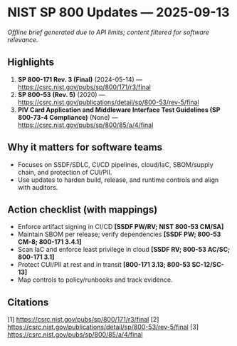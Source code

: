 # NIST SP 800 Updates — 2025-09-13
*Offline brief generated due to API limits; content filtered for software relevance.*

## Highlights
1. **SP 800-171 Rev. 3 (Final)** (2024-05-14) — https://csrc.nist.gov/pubs/sp/800/171/r3/final
2. **SP 800-53 (Rev. 5)** (2020) — https://csrc.nist.gov/publications/detail/sp/800-53/rev-5/final
3. **PIV Card Application and Middleware Interface Test Guidelines (SP 800-73-4 Compliance)** (None) — https://csrc.nist.gov/pubs/sp/800/85/a/4/final

## Why it matters for software teams
- Focuses on SSDF/SDLC, CI/CD pipelines, cloud/IaC, SBOM/supply chain, and protection of CUI/PII.
- Use updates to harden build, release, and runtime controls and align with auditors.

## Action checklist (with mappings)
- Enforce artifact signing in CI/CD  **[SSDF PW/RV; NIST 800-53 CM/SA]**
- Maintain SBOM per release; verify dependencies  **[SSDF PW; 800-53 CM-8; 800-171 3.4.1]**
- Scan IaC and enforce least privilege in cloud  **[SSDF RV; 800-53 AC/SC; 800-171 3.1]**
- Protect CUI/PII at rest and in transit  **[800-171 3.13; 800-53 SC-12/SC-13]**
- Map controls to policy/runbooks and track evidence.

## Citations
[1] https://csrc.nist.gov/pubs/sp/800/171/r3/final
[2] https://csrc.nist.gov/publications/detail/sp/800-53/rev-5/final
[3] https://csrc.nist.gov/pubs/sp/800/85/a/4/final